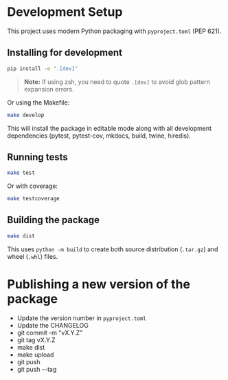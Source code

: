 # Development Setup

This project uses modern Python packaging with `pyproject.toml` (PEP 621).

## Installing for development

```bash
pip install -e ".[dev]"
```

> **Note:** If using zsh, you need to quote `.[dev]` to avoid glob pattern expansion errors.

Or using the Makefile:

```bash
make develop
```

This will install the package in editable mode along with all development dependencies (pytest, pytest-cov, mkdocs, build, twine, hiredis).

## Running tests

```bash
make test
```

Or with coverage:

```bash
make testcoverage
```

## Building the package

```bash
make dist
```

This uses `python -m build` to create both source distribution (`.tar.gz`) and wheel (`.whl`) files.

# Publishing a new version of the package

- Update the version number in `pyproject.toml`
- Update the CHANGELOG
- git commit -m "vX.Y.Z"
- git tag vX.Y.Z
- make dist
- make upload
- git push
- git push --tag
